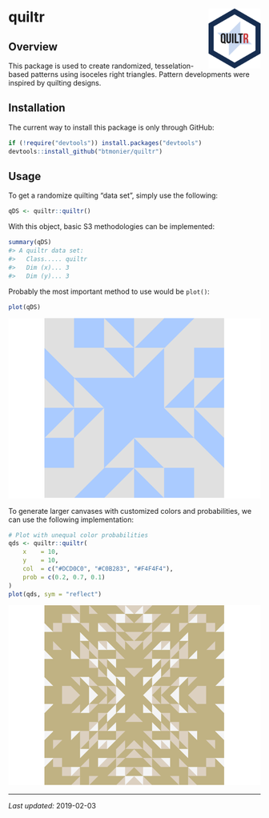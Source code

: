 
# quiltr <img src="man/figures/quiltr_logo.svg" align="right" height="120"/>

## Overview

This package is used to create randomized, tesselation-based patterns
using isoceles right triangles. Pattern developments were inspired by
quilting designs.

## Installation

The current way to install this package is only through GitHub:

``` r
if (!require("devtools")) install.packages("devtools")
devtools::install_github("btmonier/quiltr")
```

## Usage

To get a randomize quilting “data set”, simply use the following:

``` r
qDS <- quiltr::quiltr()
```

With this object, basic S3 methodologies can be implemented:

``` r
summary(qDS)
#> A quiltr data set:
#>   Class..... quiltr 
#>   Dim (x)... 3 
#>   Dim (y)... 3
```

Probably the most important method to use would be `plot()`:

``` r
plot(qDS)
```

![](man/figures/README-unnamed-chunk-5-1.png)<!-- -->

To generate larger canvases with customized colors and probabilities, we
can use the following implementation:

``` r
# Plot with unequal color probabilities
qds <- quiltr::quiltr(
    x    = 10,
    y    = 10,
    col  = c("#DCD0C0", "#C0B283", "#F4F4F4"),
    prob = c(0.2, 0.7, 0.1)
)
plot(qds, sym = "reflect")
```

![](man/figures/README-unnamed-chunk-6-1.png)<!-- -->

-----

*Last updated:* 2019-02-03
